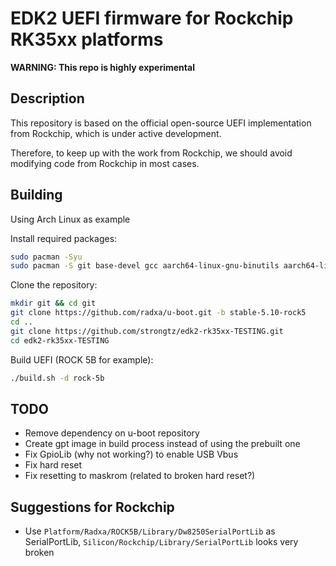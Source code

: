 # EDK2 UEFI firmware for Rockchip RK35xx platforms

**WARNING: This repo is highly experimental**

## Description

This repository is based on the official open-source UEFI implementation from Rockchip, which is under active development.

Therefore, to keep up with the work from Rockchip, we should avoid modifying code from Rockchip in most cases.

## Building

Using Arch Linux as example

Install required packages:
```bash
sudo pacman -Syu
sudo pacman -S git base-devel gcc aarch64-linux-gnu-binutils aarch64-linux-gnu-gcc aarch64-linux-gnu-glibc python --needed
```

Clone the repository:
```bash
mkdir git && cd git
git clone https://github.com/radxa/u-boot.git -b stable-5.10-rock5
cd ..
git clone https://github.com/strongtz/edk2-rk35xx-TESTING.git
cd edk2-rk35xx-TESTING
```

Build UEFI (ROCK 5B for example):
```bash
./build.sh -d rock-5b
```

## TODO
 - Remove dependency on u-boot repository
 - Create gpt image in build process instead of using the prebuilt one
 - Fix GpioLib (why not working?) to enable USB Vbus
 - Fix hard reset
 - Fix resetting to maskrom (related to broken hard reset?)

## Suggestions for Rockchip
 - Use `Platform/Radxa/ROCK5B/Library/Dw8250SerialPortLib` as SerialPortLib, `Silicon/Rockchip/Library/SerialPortLib` looks very broken